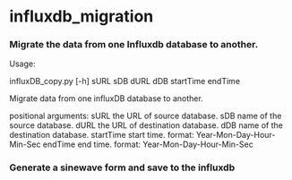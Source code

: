 # influxdb_migration

### Migrate the data from one Influxdb database to another.
Usage:

influxDB_copy.py [-h] sURL sDB dURL dDB startTime endTime

Migrate data from one influxDB database to another.

positional arguments:
  sURL        the URL of source database.
  sDB         name of the source database.
  dURL        the URL of destination database.
  dDB         name of the destination database.
  startTime   start time. format: Year-Mon-Day-Hour-Min-Sec
  endTime     end time. format: Year-Mon-Day-Hour-Min-Sec

### Generate a sinewave form and save to the influxdb
